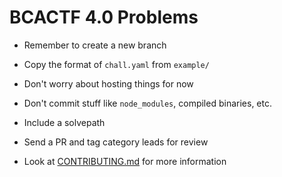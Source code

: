 # BCACTF 4.0 Problems

- Remember to create a new branch
- Copy the format of `chall.yaml` from `example/`
- Don't worry about hosting things for now
- Don't commit stuff like `node_modules`, compiled binaries, etc.

- Include a solvepath
- Send a PR and tag category leads for review
- Look at [CONTRIBUTING.md](CONTRIBUTING.md) for more information
